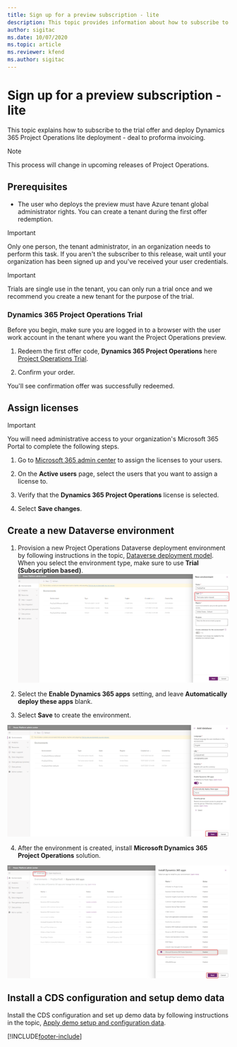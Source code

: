 ```yaml
---
title: Sign up for a preview subscription - lite
description: This topic provides information about how to subscribe to and deploy Project Operations lite deployment - deal to proforma invoicing.
author: sigitac
ms.date: 10/07/2020
ms.topic: article
ms.reviewer: kfend 
ms.author: sigitac
---
```


# Sign up for a preview subscription - lite 

This topic explains how to subscribe to the trial offer and deploy Dynamics 365 Project Operations lite deployment - deal to proforma invoicing.

> [!NOTE]
> This process will change in upcoming releases of Project Operations.

## Prerequisites
- The user who deploys the preview must have Azure tenant global administrator rights. You can create a tenant during the first offer redemption.

> [!IMPORTANT]
> Only one person, the tenant administrator, in an organization needs to perform this task. If you aren't the subscriber to this release, wait until your organization has been signed up and you've received your user credentials.

> [!IMPORTANT]
> Trials are single use in the tenant, you can only run a trial once and we recommend you create a new tenant for the purpose of the trial.

### Dynamics 365 Project Operations Trial 

Before you begin, make sure you are logged in to a browser with the user work account in the tenant where you want the Project Operations preview.

1. Redeem the first offer code, **Dynamics 365 Project Operations** here [Project Operations Trial](https://aka.ms/try-po).

2. Confirm your order.

You'll see confirmation offer was successfully redeemed.

## Assign licenses

> [!IMPORTANT]
> You will need administrative access to your organization's Microsoft 365 Portal to complete the following steps.


1. Go to [Microsoft 365 admin center](https://portal.office.com/) to assign the licenses to your users.

2. On the **Active users** page, select the users that you want to assign a license to.

3. Verify that the **Dynamics 365 Project Operations** license is selected. 
4. Select **Save changes**.

## Create a new Dataverse environment

1. Provision a new Project Operations Dataverse deployment environment by following instructions in the topic, [Dataverse deployment model](lite-deployment.md). When you select the environment type, make sure to use **Trial (Subscription based)**.
![New environment](./media/19CreateEnvironment.png)

2. Select the **Enable Dynamics 365 apps** setting, and leave **Automatically deploy these apps** blank.  
3. Select **Save** to create the environment.

![Add database](./media/20CreateEnvironment1.png)

4. After the environment is created, install **Microsoft Dynamics 365 Project Operations** solution. 

![Install Solution](./media/21InstallSolution.png)

## Install a CDS configuration and setup demo data

Install the CDS configuration and set up demo data by following instructions in the topic, [Apply demo setup and configuration data](lite-apply-demo-setup-config-data.md).


[!INCLUDE[footer-include](../includes/footer-banner.md)]
